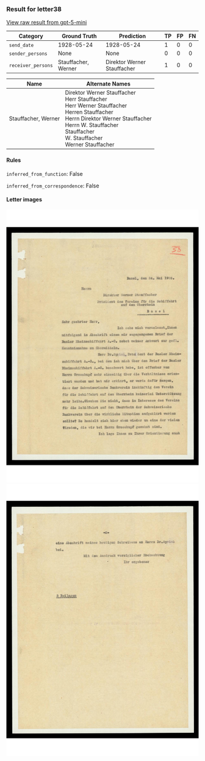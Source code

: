 ### Result for letter38
[View raw result from gpt-5-mini](https://github.com/RISE-UNIBAS/humanities_data_benchmark/blob/main/results/2025-08-13/T111/request_T111_letter38.json)

| Category          | Ground Truth | Prediction | TP | FP | FN |
|------------------|--------------|------------|----|----|----|
| `send_date`        | 1928-05-24 | 1928-05-24 | 1 | 0 | 0 |
| `sender_persons`  | None | None | 0 | 0 | 0 |
| `receiver_persons` | Stauffacher, Werner | Direktor Werner Stauffacher | 1 | 0 | 0 |

| Name | Alternate Names |
| --- | --- |
| Stauffacher, Werner | Direktor Werner Stauffacher<br>Herr Stauffacher<br>Herr Werner Stauffacher<br>Herren Stauffacher<br>Herrn Direktor Werner Stauffacher<br>Herrn W. Stauffacher<br>Stauffacher<br>W. Stauffacher<br>Werner Stauffacher |

#### Rules
`inferred_from_function`: False

`inferred_from_correspondence`: False

#### Letter images

<img src="https://github.com/RISE-UNIBAS/humanities_data_benchmark/blob/main/benchmarks/metadata_extraction/images/letter38_p1.jpg?raw=true" alt="letter38_p1.jpg" width="800px">
<img src="https://github.com/RISE-UNIBAS/humanities_data_benchmark/blob/main/benchmarks/metadata_extraction/images/letter38_p2.jpg?raw=true" alt="letter38_p2.jpg" width="800px">